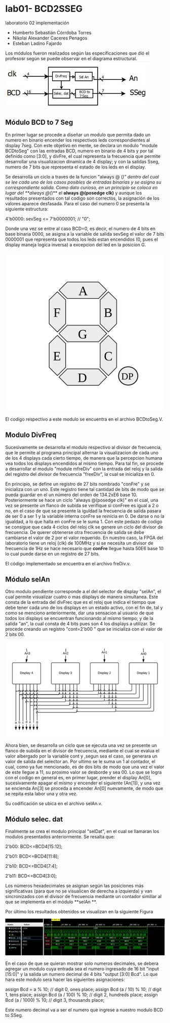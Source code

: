 # lab01- BCD2SSEG
laboratorio 02 implementación

* Humberto Sebastián Córrdoba Torres
* Nikolai Alexander Caceres Penagos
* Esteban Ladino Fajardo

Los módulos fueron realizados según las especificaciones que dió el profesosr según se puede observar en el diagrama estructural.  
![fpga](figs/fig1.png)

## Módulo BCD to 7 Seg
 
En primer lugar se procede a diseñar un modulo que permita dado un numero en binario encender los respectivos leds correspondientes al display 7seg. Con este objetivo en mente, se declara un modulo "module BCDtoSeg" con las entradas BCD, numero en binario de 4 bits y por tal definido como [3:0], y divFre, el cual representa la frecuencia que permite desarrollar una visualizacion dinamica de 4 display; y con la salidas Sseg, numero de 7 bits que representa el estado de los leds en el display.

Se desarrolla un ciclo a traves de la funcion "always @ (*)" dentro del cual se lee cada uno de los casos posibles de entradas binarias y se asigna su correspondiente salida. Como dato curioso, en un principio se coloca en lugar del **always @(*)** el  **always @(posedge clk)** y aunque los resultados presentados con tal codigo son correctos, la asignación de los valores aparece desfasada. Para el caso del numero 0 se presenta la siguiente estructura:

 4'b0000: sevSeg <= 7'b0000001; // "0";
 
Donde una vez se entre al caso BCD=0, es decir, el numero de 4 bits en base binaria 0000, se asigna a la variable de salida sevSeg el valor de 7 bits 0000001 que representa que todos los leds estan encendidos (0, pues el display maneja logica inversa) a excepcion del led en la posicion G.


![fpga](figs/display.png)

El codigo respectivo a este modulo se encuentra en el archivo BCDtoSeg.V.

## Modulo DivFreq

Sucesivamente se desarrolla el modulo respectivo al divisor de frecuencia, que le permite al programa principal alternar la visualizacion de cada uno de los 4 displays cada cierto tiempo, de manera que la percepcion humana vea todos los displays encendidos al mismo tiempo. Para tal fin, se procede a desarrollar el modulo "module mfreDiv" con la entrada del reloj y la salida del registro del divisor de frecuencia "freeDiv", la cual se inicializa en 0. 

En principio, se define un registro de 27 bits nombrado "conFre" y se inicializa con un uno. Este registro tiene tal cantidad de bits de modo que se pueda guardar en el un número del orden de 134.2xE6 base 10. Posteriormente se hace un ciclo "always @(posedge clk)" en el cual, una vez se presente un flanco de subida se verifique si conFree es igual a 2 o no, en el caso de que se presente la iguldad la frecuencia de salida pasara de ser 0 a ser 1 y la variable interna conFre se reinicia en 0. De darse o no la igualdad, a lo que halla en conFre se le suma 1. Con este pedazo de codigo se consigue que cada 4 ciclos del reloj clk se genere un ciclo del divisor de frecuencia. De querer obtenerse otra frecuencia de salida se debe cambiarse el valor de 2 por el valor requerido. En nuestro caso, la FPGA del laboratorio tiene un reloj (clk) de 100MHz y si se necesita un divisor de frecuencia de 1Hz se hace necesario que **conFre** llegue hasta 50E6 base 10 lo cual puede darse en un registro de 27 bits.

El código implementado se encuentra en el archivo freDiv.v.

## Módulo selAn

Otro modulo pendiente corresponde a el del selector de display "selAn", el cual permite visualizar cuatro o mas displays de manera simultanea. Este consta de la entrada del divFrec que es el reloj que indica el tiempo que debe tener cada uno de los displays en un estado activo, con el fin de, tal y como se menciono anteriormente, dar una sensacion al usuario de que todos los displays se encuentran funcionando al mismo tiempo; y de la salida "an", la cual consta de 4 bits pues son 4 los displays a utilizar. Se procede creando un registro "cont=2'b00 " que se inicializa con el valor de 2 bits 00.

![fpga](figs/an.png)

Ahora bien, se desarrolla un ciclo que se ejecuta una vez se presente un flanco de subida en el divisor de frecuencia, mediante el cual se evalua el valor albergado por la variable cont y ,segun sea el caso, se generara un valor de salida del selector an. Por ultimo se le suma un 1 al contador, el cual, como ya fue mencionado, es de dos bits de modo que una vez el valor de este llegue a 11, su proximo valor se desborde y sea 00. Lo que se logra con el codigo en general es, en primer lugar, prender el display An[0], sucesivamente apagar el mismo y encender el siguiente (An[1]), y una vez se encienda An[3] se proceda a encender An[0] nuevamente, de modo que se repita esta labor una y otra vez.

Su codificación se ubica en el archivo selAn.v.

## Módulo selec. dat

Finalmente se crea el modulo principal "selDat", en el cual se llamaran los modulos presentados anteriormente. Se resalta que:

2'b00: BCD<=BCD4[15:12];

2'b01: BCD<=BCD4[11:8];

2'b10: BCD<=BCD4[7:4];

2'b11: BCD<=BCD4[3:0];

Los números hexadecimales se asignan según las posiciones más significativas (para que no se visualicen de derecha a izquierda) y van sincronizados con el divisor de frecuencia mediante un contador similiar al que se implementa en el módulo **selAn **.

Por último los resultados obtenidos se visualizan en la siguiente Figura

![fpga2](figs/fig2.png)

En el caso de que se quieran mostrar solo numeros decimales, se debera agregar un modulo cuya entrada sea el numero ingresado de 16 bit "input [15:0]" y la salida un numero decimal de 4 bits "output [3:0] Bcd". Lo que hara este modulo sera hacer las siguientes asignaciones:

  assign Bcd = a % 10;            // digit 0, ones place;
  assign Bcd (a / 10) % 10;     // digit 1, tens place;
  assign Bcd (a / 100) % 10;   // digit 2, hundreds place;
  assign Bcd (a / 1000) % 10; // digit 3, thousands place;
  
Este numero decimal va a ser el numero que ingrese a nuestro modulo BCD to SSeg.
